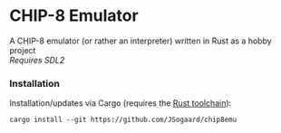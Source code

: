 # CHIP-8 Emulator

A CHIP-8 emulator (or rather an interpreter) written in Rust as a hobby project  
*Requires SDL2*

### Installation
Installation/updates via Cargo (requires the [Rust toolchain](https://rustup.rs/)):
```
cargo install --git https://github.com/JSogaard/chip8emu
```